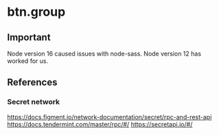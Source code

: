 # btn.group

## Important
Node version 16 caused issues with node-sass. Node version 12 has worked for us.

## References
### Secret network
https://docs.figment.io/network-documentation/secret/rpc-and-rest-api
https://docs.tendermint.com/master/rpc/#/
https://secretapi.io/#/
